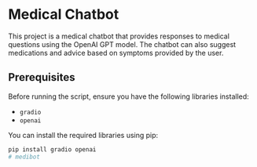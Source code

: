 # Medical Chatbot

This project is a medical chatbot that provides responses to medical questions using the OpenAI GPT model. The chatbot can also suggest medications and advice based on symptoms provided by the user.

## Prerequisites

Before running the script, ensure you have the following libraries installed:

- `gradio`
- `openai`

You can install the required libraries using pip:

```sh
pip install gradio openai
#   m e d i b o t  
 